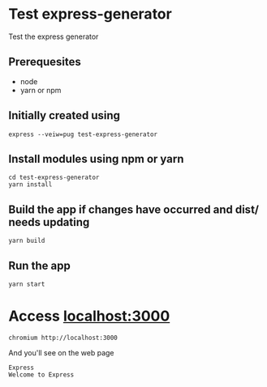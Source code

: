 # Test express-generator

Test the express generator

## Prerequesites
- node
- yarn or npm

## Initially created using
```
express --veiw=pug test-express-generator
```

## Install modules using npm or yarn
```
cd test-express-generator
yarn install
```

## Build the app if changes have occurred and dist/ needs updating
```
yarn build
```

## Run the app
```
yarn start
```

# Access [localhost:3000](http://localhost:3000)
```
chromium http://localhost:3000
```
And you'll see on the web page
```
Express
Welcome to Express
```
